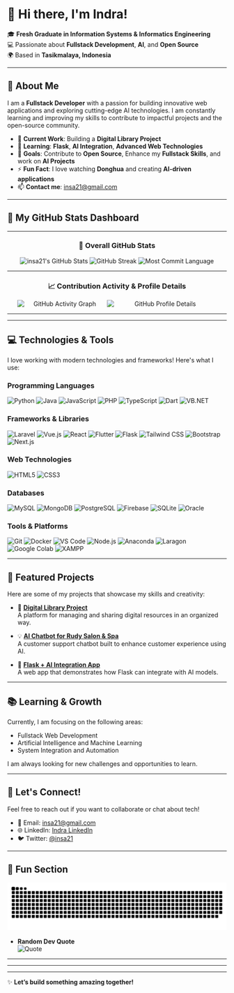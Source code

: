# 👋 Hi there, I'm **Indra**!  
🎓 **Fresh Graduate in Information Systems & Informatics Engineering**  
💻 Passionate about **Fullstack Development**, **AI**, and **Open Source**  
🌍 Based in **Tasikmalaya, Indonesia**  

---

## 📝 About Me  
I am a **Fullstack Developer** with a passion for building innovative web applications and exploring cutting-edge AI technologies. I am constantly learning and improving my skills to contribute to impactful projects and the open-source community.

- 🔭 **Current Work**: Building a **Digital Library Project**  
- 🌱 **Learning**: **Flask**, **AI Integration**, **Advanced Web Technologies**  
- 🎯 **Goals**: Contribute to **Open Source**, Enhance my **Fullstack Skills**, and work on **AI Projects**  
- ⚡ **Fun Fact**: I love watching **Donghua** and creating **AI-driven applications**  
- 📫 **Contact me**: [insa21@gmail.com](mailto:insa21@gmail.com)

---
## 🚀 **My GitHub Stats Dashboard**

<div align="center">

---

### 🌟 **Overall GitHub Stats**
<img src="https://github-readme-stats.vercel.app/api?username=insa21&show_icons=true&theme=tokyonight&hide_title=true&count_private=true&include_all_commits=true" alt="insa21's GitHub Stats" width="35%"/>  
<img src="https://streak-stats.demolab.com?user=insa21&theme=tokyonight&date_format=M%20j%5B%2C%20Y%5D" alt="GitHub Streak" width="30%" />
<img src="https://github-readme-stats.vercel.app/api/top-langs/?username=insa21&layout=compact&theme=tokyonight&hide_title=true" alt="Most Commit Language" width="30%" />

---


<div align="center">

### 📈 **Contribution Activity & Profile Details**
<img src="https://github-readme-activity-graph.vercel.app/graph?username=insa21&theme=tokyo-night" alt="GitHub Activity Graph" width="40%" style="display:inline-block;"/>  
<img src="http://github-profile-summary-cards.vercel.app/api/cards/profile-details?username=insa21&theme=tokyonight" alt="GitHub Profile Details" width="50%" style="display:inline-block;"/>

---

</div>

</div>




---
## 💻 Technologies & Tools  

I love working with modern technologies and frameworks! Here's what I use:

### Programming Languages  
![Python](https://img.shields.io/badge/Python-3670A0?style=for-the-badge&logo=python&logoColor=white) ![Java](https://img.shields.io/badge/Java-007396?style=for-the-badge&logo=java&logoColor=white) ![JavaScript](https://img.shields.io/badge/JavaScript-F7DF1E?style=for-the-badge&logo=javascript&logoColor=black) ![PHP](https://img.shields.io/badge/PHP-777BB4?style=for-the-badge&logo=php&logoColor=white) ![TypeScript](https://img.shields.io/badge/TypeScript-3178C6?style=for-the-badge&logo=typescript&logoColor=white) ![Dart](https://img.shields.io/badge/Dart-0175C2?style=for-the-badge&logo=dart&logoColor=white) ![VB.NET](https://img.shields.io/badge/VB.NET-5C2D91?style=for-the-badge&logo=visual-basic&logoColor=white)  

### Frameworks & Libraries  
![Laravel](https://img.shields.io/badge/Laravel-FF2D20?style=for-the-badge&logo=laravel&logoColor=white) ![Vue.js](https://img.shields.io/badge/Vue.js-4FC08D?style=for-the-badge&logo=vue.js&logoColor=white) ![React](https://img.shields.io/badge/React-61DAFB?style=for-the-badge&logo=react&logoColor=black) ![Flutter](https://img.shields.io/badge/Flutter-02569B?style=for-the-badge&logo=flutter&logoColor=white) ![Flask](https://img.shields.io/badge/Flask-000000?style=for-the-badge&logo=flask&logoColor=white) ![Tailwind CSS](https://img.shields.io/badge/Tailwind%20CSS-06B6D4?style=for-the-badge&logo=tailwind-css&logoColor=white) ![Bootstrap](https://img.shields.io/badge/Bootstrap-7952B3?style=for-the-badge&logo=bootstrap&logoColor=white) ![Next.js](https://img.shields.io/badge/Next.js-000000?style=for-the-badge&logo=next.js&logoColor=white)  

### Web Technologies  
![HTML5](https://img.shields.io/badge/HTML5-E34F26?style=for-the-badge&logo=html5&logoColor=white) ![CSS3](https://img.shields.io/badge/CSS3-1572B6?style=for-the-badge&logo=css3&logoColor=white)  

### Databases  
![MySQL](https://img.shields.io/badge/MySQL-4479A1?style=for-the-badge&logo=mysql&logoColor=white) ![MongoDB](https://img.shields.io/badge/MongoDB-47A248?style=for-the-badge&logo=mongodb&logoColor=white) ![PostgreSQL](https://img.shields.io/badge/PostgreSQL-336791?style=for-the-badge&logo=postgresql&logoColor=white) ![Firebase](https://img.shields.io/badge/Firebase-FFCA28?style=for-the-badge&logo=firebase&logoColor=black) ![SQLite](https://img.shields.io/badge/SQLite-003B57?style=for-the-badge&logo=sqlite&logoColor=white) ![Oracle](https://img.shields.io/badge/Oracle-F80000?style=for-the-badge&logo=oracle&logoColor=white)  

### Tools & Platforms  
![Git](https://img.shields.io/badge/Git-F05032?style=for-the-badge&logo=git&logoColor=white) ![Docker](https://img.shields.io/badge/Docker-2496ED?style=for-the-badge&logo=docker&logoColor=white) ![VS Code](https://img.shields.io/badge/VS%20Code-007ACC?style=for-the-badge&logo=visualstudiocode&logoColor=white) ![Node.js](https://img.shields.io/badge/Node.js-339933?style=for-the-badge&logo=node.js&logoColor=white) ![Anaconda](https://img.shields.io/badge/Anaconda-44A833?style=for-the-badge&logo=anaconda&logoColor=white) ![Laragon](https://img.shields.io/badge/Laragon-1F2D3D?style=for-the-badge&logo=laragon&logoColor=white) ![Google Colab](https://img.shields.io/badge/Google%20Colab-F9AB00?style=for-the-badge&logo=googlecolab&logoColor=white) ![XAMPP](https://img.shields.io/badge/XAMPP-FB7A24?style=for-the-badge&logo=xampp&logoColor=white)


---

## 🚀 Featured Projects  

Here are some of my projects that showcase my skills and creativity:

- 🌟 **[Digital Library Project](https://github.com/insa21/digital-library)**  
A platform for managing and sharing digital resources in an organized way.

- 💡 **[AI Chatbot for Rudy Salon & Spa](https://github.com/insa21/ai-chatbot-rudy-salon)**  
A customer support chatbot built to enhance customer experience using AI.

- 🚀 **[Flask + AI Integration App](https://github.com/insa21/flask-ai-app)**  
A web app that demonstrates how Flask can integrate with AI models.

---

## 📚 Learning & Growth  

Currently, I am focusing on the following areas:

- Fullstack Web Development  
- Artificial Intelligence and Machine Learning  
- System Integration and Automation  

I am always looking for new challenges and opportunities to learn.

---

## 📢 Let's Connect!

Feel free to reach out if you want to collaborate or chat about tech!  

- 📧 Email: [insa21@gmail.com](mailto:insa21@gmail.com)  
- 🌐 LinkedIn: [Indra LinkedIn](https://linkedin.com/in/insa21)  
- 🐦 Twitter: [@insa21](https://twitter.com/insa21)

---

## 🎉 Fun Section  

![Snake Animation](https://github.com/Platane/snk/raw/output/github-contribution-grid-snake.svg)


- **Random Dev Quote**  
  ![Quote](https://quotes-github-readme.vercel.app/api?type=horizontal&theme=radical)  

---
---


---

✨ **Let’s build something amazing together!**
